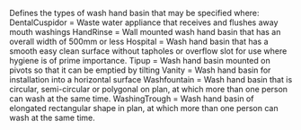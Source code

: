 Defines the types of wash hand basin that may be specified where: 
DentalCuspidor = Waste water appliance that receives and flushes away mouth washings
HandRinse = Wall mounted wash hand basin that has an overall width of 500mm or less
Hospital = Wash hand basin that has a smooth easy clean surface without tapholes or overflow slot for use where hygiene is of prime importance. 
Tipup = Wash hand basin mounted on pivots so that it can be emptied by tilting 
Vanity = Wash hand basin for installation into a horizontal surface 
Washfountain = Wash hand basin that is circular, semi-circular or polygonal on plan, at which more than one person can wash at the same time. 
WashingTrough = Wash hand basin of elongated rectangular shape in plan, at which more than one person can wash at the same time.